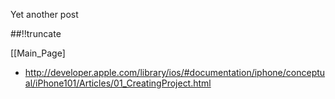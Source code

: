 Yet another post

[meta:author]: <> (Jonas Colmsjo)
[meta:title]: <> (Iphone-development.md)
[meta:date]: <> (2012-01-01)
[meta:nested:key]: <> (Metadata value)

##!!truncate


[[Main_Page]


* http://developer.apple.com/library/ios/#documentation/iphone/conceptual/iPhone101/Articles/01_CreatingProject.html
